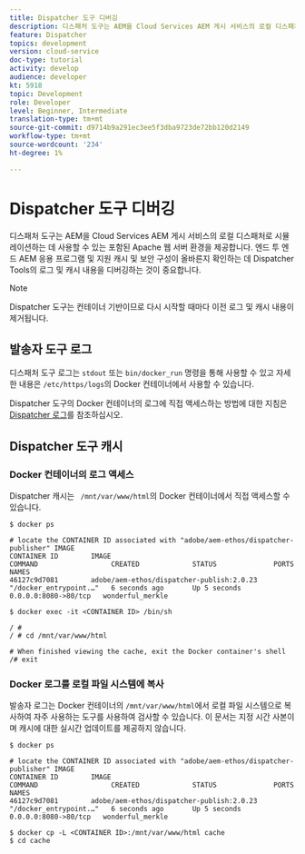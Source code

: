 ```yaml
---
title: Dispatcher 도구 디버깅
description: 디스패처 도구는 AEM을 Cloud Services AEM 게시 서비스의 로컬 디스패처로 시뮬레이션하는 데 사용할 수 있는 포함된 Apache 웹 서버 환경을 제공합니다. 엔드 투 엔드 AEM 응용 프로그램 및 지원 캐시 및 보안 구성이 올바른지 확인하는 데 Dispatcher Tools의 로그 및 캐시 내용을 디버깅하는 것이 중요합니다.
feature: Dispatcher
topics: development
version: cloud-service
doc-type: tutorial
activity: develop
audience: developer
kt: 5918
topic: Development
role: Developer
level: Beginner, Intermediate
translation-type: tm+mt
source-git-commit: d9714b9a291ec3ee5f3dba9723de72bb120d2149
workflow-type: tm+mt
source-wordcount: '234'
ht-degree: 1%

---
```



# Dispatcher 도구 디버깅

디스패처 도구는 AEM을 Cloud Services AEM 게시 서비스의 로컬 디스패처로 시뮬레이션하는 데 사용할 수 있는 포함된 Apache 웹 서버 환경을 제공합니다.
엔드 투 엔드 AEM 응용 프로그램 및 지원 캐시 및 보안 구성이 올바른지 확인하는 데 Dispatcher Tools의 로그 및 캐시 내용을 디버깅하는 것이 중요합니다.

>[!NOTE]
>
>Dispatcher 도구는 컨테이너 기반이므로 다시 시작할 때마다 이전 로그 및 캐시 내용이 제거됩니다.

## 발송자 도구 로그

디스패처 도구 로그는 `stdout` 또는 `bin/docker_run` 명령을 통해 사용할 수 있고 자세한 내용은 `/etc/https/logs`의 Docker 컨테이너에서 사용할 수 있습니다.

Dispatcher 도구의 Docker 컨테이너의 로그에 직접 액세스하는 방법에 대한 지침은 [Dispatcher 로그](./logs.md#dispatcher-logs)를 참조하십시오.

## Dispatcher 도구 캐시

### Docker 컨테이너의 로그 액세스

Dispatcher 캐시는 ` /mnt/var/www/html`의 Docker 컨테이너에서 직접 액세스할 수 있습니다.

```shell
$ docker ps

# locate the CONTAINER ID associated with "adobe/aem-ethos/dispatcher-publisher" IMAGE
CONTAINER ID        IMAGE                                       COMMAND                  CREATED             STATUS              PORTS                  NAMES
46127c9d7081        adobe/aem-ethos/dispatcher-publish:2.0.23   "/docker_entrypoint.…"   6 seconds ago       Up 5 seconds        0.0.0.0:8080->80/tcp   wonderful_merkle

$ docker exec -it <CONTAINER ID> /bin/sh

/ # 
/ # cd /mnt/var/www/html

# When finished viewing the cache, exit the Docker container's shell
/# exit
```

### Docker 로그를 로컬 파일 시스템에 복사

발송자 로그는 Docker 컨테이너의 `/mnt/var/www/html`에서 로컬 파일 시스템으로 복사하여 자주 사용하는 도구를 사용하여 검사할 수 있습니다. 이 문서는 지정 시간 사본이며 캐시에 대한 실시간 업데이트를 제공하지 않습니다.

```shell
$ docker ps

# locate the CONTAINER ID associated with "adobe/aem-ethos/dispatcher-publisher" IMAGE
CONTAINER ID        IMAGE                                       COMMAND                  CREATED             STATUS              PORTS                  NAMES
46127c9d7081        adobe/aem-ethos/dispatcher-publish:2.0.23   "/docker_entrypoint.…"   6 seconds ago       Up 5 seconds        0.0.0.0:8080->80/tcp   wonderful_merkle

$ docker cp -L <CONTAINER ID>:/mnt/var/www/html cache 
$ cd cache
```

